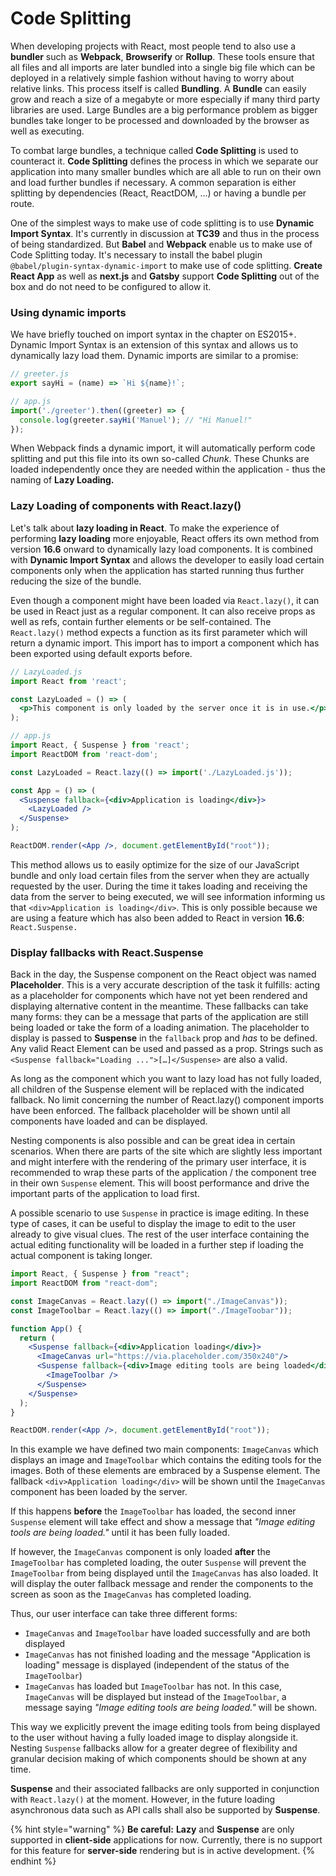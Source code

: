 # Code Splitting

When developing projects with React, most people tend to also use a **bundler** such as **Webpack**, **Browserify** or **Rollup**. These tools ensure that all files and all imports are later bundled into a single big file which can be deployed in a relatively simple fashion without having to worry about relative links. This process itself is called **Bundling**. A **Bundle** can easily grow and reach a size of a megabyte or more especially if many third party libraries are used. Large Bundles are a big performance problem as bigger bundles take longer to be processed and downloaded by the browser as well as executing.

To combat large bundles, a technique called **Code Splitting** is used to counteract it. **Code Splitting** defines the process in which we separate our application into many smaller bundles which are all able to run on their own and load further bundles if necessary. A common separation is either splitting by dependencies \(React, ReactDOM, ...\) or having a bundle per route.

One of the simplest ways to make use of code splitting is to use **Dynamic Import Syntax**. It's currently in discussion at **TC39** and thus in the process of being standardized. But **Babel** and **Webpack** enable us to make use of Code Splitting today. It's necessary to install the babel plugin `@babel/plugin-syntax-dynamic-import` to make use of code splitting. **Create React App** as well as **next.js** and **Gatsby** support **Code Splitting** out of the box and do not need to be configured to allow it.

### Using dynamic imports

We have briefly touched on import syntax in the chapter on ES2015+. Dynamic Import Syntax is an extension of this syntax and allows us to dynamically lazy load them. Dynamic imports are similar to a promise:

```jsx
// greeter.js
export sayHi = (name) => `Hi ${name}!`;
```

```jsx
// app.js
import('./greeter').then((greeter) => {
  console.log(greeter.sayHi('Manuel'); // "Hi Manuel!"
});
```

When Webpack finds a dynamic import, it will automatically perform code splitting and put this file into its own so-called _Chunk_. These Chunks are loaded independently once they are needed within the application - thus the naming of **Lazy Loading.**

### Lazy Loading of components with React.lazy\(\)

Let's talk about **lazy loading in React**. To make the experience of performing **lazy loading** more enjoyable, React offers its own method from version **16.6** onward to dynamically lazy load components. It is combined with **Dynamic Import Syntax** and allows the developer to easily load certain components only when the application has started running thus further reducing the size of the bundle.

Even though a component might have been loaded via `React.lazy()`, it can be used in React just as a regular component. It can also receive props as well as refs, contain further elements or be self-contained. The `React.lazy()` method expects a function as its first parameter which will return a dynamic import. This import has to import a component which has been exported using default exports before.

```jsx
// LazyLoaded.js
import React from 'react';

const LazyLoaded = () => (
  <p>This component is only loaded by the server once it is in use.</p>
);
```

```jsx
// app.js
import React, { Suspense } from 'react';
import ReactDOM from 'react-dom';

const LazyLoaded = React.lazy(() => import('./LazyLoaded.js'));

const App = () => (
  <Suspense fallback={<div>Application is loading</div>}>
    <LazyLoaded />
  </Suspense>
);

ReactDOM.render(<App />, document.getElementById("root"));
```

This method allows us to easily optimize for the size of our JavaScript bundle and only load certain files from the server when they are actually requested by the user. During the time it takes loading and receiving the data from the server to being executed, we will see information informing us that `<div>Application is loading</div>`. This is only possible because we are using a feature which has also been added to React in version **16.6**: `React.Suspense.` 

### Display fallbacks with React.Suspense

Back in the day, the Suspense component on the React object was named **Placeholder**. This is a very accurate description of the task it fulfills: acting as a placeholder for components which have not yet been rendered and displaying alternative content in the meantime. These fallbacks can take many forms: they can be a message that parts of the application are still being loaded or take the form of a loading animation. The placeholder to display is passed to **Suspense** in the `fallback` prop and _has_ to be defined. Any valid React Element can be used and passed as a prop. Strings such as `<Suspense fallback="Loading ...">[…]</Suspense>` are also a valid.

As long as the component which you want to lazy load has not fully loaded, all children of the Suspense element will be replaced with the indicated fallback. No limit concerning the number of React.lazy\(\) component imports have been enforced. The fallback placeholder will be shown until all components have loaded and can be displayed.

Nesting components is also possible and can be great idea in certain scenarios. When there are parts of the site which are slightly less important and might interfere with the rendering of the primary user interface, it is recommended to wrap these parts of the application / the component tree in their own `Suspense` element. This will boost performance and drive the important parts of the application to load first.

A possible scenario to use `Suspense` in practice is image editing. In these type of cases, it can be useful to display the image to edit to the user already to give visual clues. The rest of the user interface containing the actual editing functionality will be loaded in a further step if loading the actual component is taking longer.

```jsx
import React, { Suspense } from "react";
import ReactDOM from "react-dom";

const ImageCanvas = React.lazy(() => import("./ImageCanvas"));
const ImageToolbar = React.lazy(() => import("./ImageToobar"));

function App() {
  return (
    <Suspense fallback={<div>Application loading</div>}>
      <ImageCanvas url="https://via.placeholder.com/350x240"/>
      <Suspense fallback={<div>Image editing tools are being loaded</div>}>
        <ImageToolbar />
      </Suspense>
    </Suspense>
  );
}

ReactDOM.render(<App />, document.getElementById("root"));
```

In this example we have defined two main components: `ImageCanvas` which displays an image and `ImageToolbar` which contains the editing tools for the images. Both of these elements are embraced by a Suspense element. The fallback `<div>Application loading</div>` will be shown until the `ImageCanvas` component has been loaded by the server.

If this happens **before** the `ImageToolbar` has loaded, the second inner `Suspense` element will take effect and show a message that _"Image editing tools are being loaded."_  until it has been fully loaded.

If however, the `ImageCanvas` component is only loaded **after** the `ImageToolbar` has completed loading, the outer `Suspense` will prevent the `ImageToolbar` from being displayed until the `ImageCanvas` has also loaded. It will display the outer fallback message and render the components to the screen as soon as the `ImageCanvas` has completed loading.

Thus, our user interface can take three different forms:

* `ImageCanvas` and `ImageToolbar` have loaded successfully and are both displayed
* `ImageCanvas` has not finished loading and the message "Application is loading" message is displayed \(independent of the status of the `ImageToolbar`\)
* `ImageCanvas` has loaded but `ImageToolbar` has not. In this case, `ImageCanvas` will be displayed but instead of the `ImageToolbar`, a message saying _"Image editing tools are being loaded."_  will be shown.

This way we explicitly prevent the image editing tools from being displayed to the user without having a fully loaded image to display alongside it. Nesting `Suspense` fallbacks allow for a greater degree of flexibility and granular decision making of which components should be shown at any time.

**Suspense** and their associated fallbacks are only supported in conjunction with `React.lazy()` at the moment. However, in the future loading asynchronous data such as API calls shall also be supported by **Suspense**.

{% hint style="warning" %}
**Be careful:** **Lazy** and **Suspense** are only supported in **client-side** applications for now. Currently, there is no support for this feature for **server-side** rendering but is in active development.
{% endhint %}


